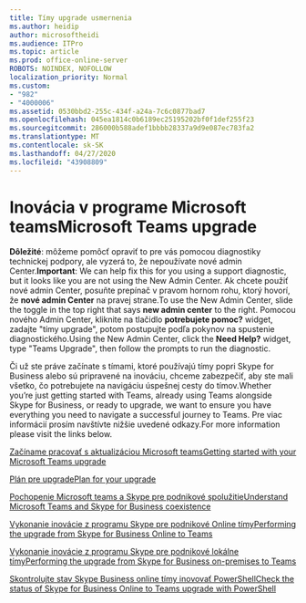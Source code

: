 ```yaml
---
title: Tímy upgrade usmernenia
ms.author: heidip
author: microsoftheidi
ms.audience: ITPro
ms.topic: article
ms.prod: office-online-server
ROBOTS: NOINDEX, NOFOLLOW
localization_priority: Normal
ms.custom:
- "982"
- "4000006"
ms.assetid: 0530bbd2-255c-434f-a24a-7c6c0877bad7
ms.openlocfilehash: 045ea1814c0b6189ec25195202bf0f1def255f23
ms.sourcegitcommit: 286000b588adef1bbbb28337a9d9e087ec783fa2
ms.translationtype: MT
ms.contentlocale: sk-SK
ms.lasthandoff: 04/27/2020
ms.locfileid: "43908809"
---
```

# <a name="microsoft-teams-upgrade"></a><span data-ttu-id="8e4d8-102">Inovácia v programe Microsoft teams</span><span class="sxs-lookup"><span data-stu-id="8e4d8-102">Microsoft Teams upgrade</span></span>

<span data-ttu-id="8e4d8-103">**Dôležité**: môžeme pomôcť opraviť to pre vás pomocou diagnostiky technickej podpory, ale vyzerá to, že nepoužívate nové admin Center.</span><span class="sxs-lookup"><span data-stu-id="8e4d8-103">**Important**: We can help fix this for you using a support diagnostic, but it looks like you are not using the New Admin Center.</span></span> <span data-ttu-id="8e4d8-104">Ak chcete použiť nové admin Center, posuňte prepínač v pravom hornom rohu, ktorý hovorí, že **nové admin Center** na pravej strane.</span><span class="sxs-lookup"><span data-stu-id="8e4d8-104">To use the New Admin Center, slide the toggle in the top right that says **new admin center** to the right.</span></span> <span data-ttu-id="8e4d8-105">Pomocou nového Admin Center, kliknite na tlačidlo **potrebujete pomoc?** widget, zadajte "tímy upgrade", potom postupujte podľa pokynov na spustenie diagnostického.</span><span class="sxs-lookup"><span data-stu-id="8e4d8-105">Using the New Admin Center, click the **Need Help?** widget, type "Teams Upgrade", then follow the prompts to run the diagnostic.</span></span>

<span data-ttu-id="8e4d8-106">Či už ste práve začínate s tímami, ktoré používajú tímy popri Skype for Business alebo sú pripravené na inováciu, chceme zabezpečiť, aby ste mali všetko, čo potrebujete na navigáciu úspešnej cesty do tímov.</span><span class="sxs-lookup"><span data-stu-id="8e4d8-106">Whether you’re just getting started with Teams, already using Teams alongside Skype for Business, or ready to upgrade, we want to ensure you have everything you need to navigate a successful journey to Teams.</span></span> <span data-ttu-id="8e4d8-107">Pre viac informácií prosím navštívte nižšie uvedené odkazy.</span><span class="sxs-lookup"><span data-stu-id="8e4d8-107">For more information please visit the links below.</span></span>

[<span data-ttu-id="8e4d8-108">Začíname pracovať s aktualizáciou Microsoft teams</span><span class="sxs-lookup"><span data-stu-id="8e4d8-108">Getting started with your Microsoft Teams upgrade</span></span>](https://docs.microsoft.com/MicrosoftTeams/upgrade-start-here)

[<span data-ttu-id="8e4d8-109">Plán pre upgrade</span><span class="sxs-lookup"><span data-stu-id="8e4d8-109">Plan for your upgrade</span></span>](https://docs.microsoft.com/MicrosoftTeams/upgrade-plan-journey)

[<span data-ttu-id="8e4d8-110">Pochopenie Microsoft teams a Skype pre podnikové spolužitie</span><span class="sxs-lookup"><span data-stu-id="8e4d8-110">Understand Microsoft Teams and Skype for Business coexistence</span></span>](https://docs.microsoft.com/MicrosoftTeams/teams-and-skypeforbusiness-coexistence-and-interoperability)

[<span data-ttu-id="8e4d8-111">Vykonanie inovácie z programu Skype pre podnikové Online tímy</span><span class="sxs-lookup"><span data-stu-id="8e4d8-111">Performing the upgrade from Skype for Business Online to Teams</span></span>](https://docs.microsoft.com/MicrosoftTeams/upgrade-to-teams-execute-skypeforbusinessonline)

[<span data-ttu-id="8e4d8-112">Vykonanie inovácie z programu Skype pre podnikové lokálne tímy</span><span class="sxs-lookup"><span data-stu-id="8e4d8-112">Performing the upgrade from Skype for Business on-premises to Teams</span></span>](https://docs.microsoft.com/MicrosoftTeams/upgrade-to-teams-execute-skypeforbusinesshybridonprem)
 
[<span data-ttu-id="8e4d8-113">Skontrolujte stav Skype Business online tímy inovovať PowerShell</span><span class="sxs-lookup"><span data-stu-id="8e4d8-113">Check the status of Skype for Business Online to Teams upgrade with PowerShell</span></span>](https://docs.microsoft.com/powershell/module/skype/get-csteamsupgradestatus?view=skype-ps)
